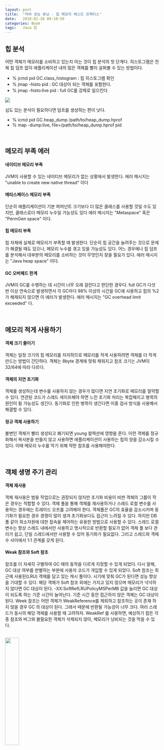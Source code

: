 ```yaml
---
layout: post
title:  "자바 성능 튜닝 - 힙 메모리 베스트 프랙티스"
date:   2018-02-28 00:10:59
categories: Book
tags:	Java 힙 
---
```


## 힙 분석
어떤 객체가 메모리를 소비하고 있는지 아는 것이 힙 분석의 첫 단계다. 
히스토그램은 전체 힙 덤프 없이 애플리케이션 내의 많은 객체를 빨리 살펴볼 수 있는 방법이다. 
- % jcmd pid GC.class_histogram : 힙 히스토그램 확인
- % jmap -histo pid : GC 대상이 되는 객체를 포함한다.
- % jmap -histo:live pid : full GC를 강제로 일으킨다

<a href="//underlinee.github.io/assets/20180301-1.png" data-lightbox="falcon9-large">
  <img src="//underlinee.github.io/assets/20180301-1.png"/>
</a>

심도 있는 분석이 필요하다면 덤프를 생성하는 편이 낫다. 
- % icmd pid GC.heap_dump /path/to/heap_dump.hprof
- % map -dump:live, file=/path/to/heap_dump.hprof pid

<br/>

## 메모리 부족 에러
#### 네이티브 메모리 부족
JVM이 사용할 수 있는 네이티브 메모리가 없는 상황에서 발생한다. 에러 메시지는 "unable to create new native thread" 이다
#### 메타스페이스 메모리 부족
단순히 애플리케이션이 기본 퍼머넌트 크기보다 더 많은 클래스를 사용할 것일 수도 있지만, 클래스로더 메모리 누수일 가능성도 있다 에러 메시지는 "Metaspace" 혹은 "PermGen space" 이다. 
#### 힙 메모리 부족
힙 자체에 실제로 메모리가 부족할 때 발생한다. 단순히 힙 공간을 늘려주는 것으로 문제가 해결될 때도 있으나, 메모리 누수를 겪고 있을 가능성도 있다. 어느 경우에나 힙 덤프를 분석해서 대부분의 메모리를 소비하는 것이 무엇인지 찾을 필요가 있다. 에러 메시지는 "Java heap space" 이다. 
#### GC 오버헤드 한계
JVM이 GC를 수행하는 데 시간이 너무 오래 걸린다고 판단한 경우다. full GC가 다섯 번 이상 연속으로 발생하면서 각 GC마다 98% 이상의 시간을 GC에 사용하고 힙의 %2가 해제되지 않으면 이 에러가 발생한다. 
에러 메시지는 "GC overhead limit exceeded" 다. 

<br/>

## 메모리 적게 사용하기
#### 객체 크기 줄이기
객체는 일정 크기의 힙 메모리를 차지하므로 메모리를 적게 사용하려면 객체를 더 작게 만드는 방법이 간단하다. 객체는 8byte 경계에 맞춰 채워지고 참조 크기는 JVM이 32/64에 따라 다르다. 

#### 객체의 지연 초기화 
객체를 생성하는데 변수를 사용하지 않는 경우가 많다면 지연 초기화로 메모리를 절약할 수 있다. 연관된 코드가 스레드 세이프해야 하면 느린 초기화 처리는 복잡해지고 병목의 원인이 될 가능성도 생긴다. 동기화로 인한 병목이 생긴다면 이중 검사 방식을 사용해서 해결할 수 있다. 

#### 정규 객체 사용하기
불변인 객체가 빨리 생성되고 폐기되면 young 컬렉션에 영향을 준다. 이런 객체를 정규화해서 복사본을 만들지 않고 사용하면 애플리케이션이 사용하는 힙의 양을 감소시킬 수 있다. 이때 메모리 누수를 막기 위해 약한 참조를 사용해야한다. 

<br/>

## 객체 생명 주기 관리
#### 객체 재사용
객체 재사용은 범용 작업으로는 권장되지 않지만 초기화 비용이 비싼 객체의 그룹이 작은 경우는 적합할 수 있다. 객체 풀을 통해 객체를 재사용하거나 스레드 로컬 변수를 사용하는 경우에는 트레이드 오프를 고려해야 한다. 
객체풀은 GC의 효율을 감소시키며 동기화가 필요한 경우 경쟁이 많이 생겨 초기화보다도 접근이 느려질 수 있다. 하지만 DB 풀 같이 희소자원에 대한 접속을 제어하는 유용한 방법으로 사용할 수 있다. 스레드 로컬 변수는 항상 스레드 내에서만 사용하고 명시적으로 반환할 필요가 없어 객체 풀 보다 관리가 쉽고, 단일 스레드에서만 사용할 수 있어 동기화가 필요없다. 그리고 스레드와 객체 수 사이에서 1:1 관계를 갖게 된다.

#### Weak 참조와 Soft 참조
참조를 더 자세히 구별하여 GC 때의 동작을 다르게 지정할 수 있게 되었다. 다시 말해, GC 대상 여부를 판별하는 부분에 사용자 코드가 개입할 수 있게 되었다. Soft 참조는 최근에 사용된(LRU) 객체를 담고 있는 캐시 풀이다. 시기에 맞춰 GC가 된다면 성능 향상을 기대할 수 있다. 해당 객체가 Soft 참조 외에는 가지고 있지 않으며 메모리가 넉넉하지 않다면 GC 대상이 된다. -XX:SoftRefLRUPolicyMSPerMB 값을 늘리면 GC 대상이 되도록 하는 기준 시간이 늘어난다. 기준 시간 동안 접근하지 않은 객체는 GC 대상이 된다. Week 참조는 어떤 객체가 WeakReference를 제외하고 참조하는 곳이 존재 하지 않을 경우 GC 의 대상이 된다. 그래서 때문에 반환될 가능성이 너무 크다. 여러 스레드가 동시의 해당 객체를 사용할 때 고려하자. WeakRef 를 사용하면, 예상하기 힘든 각종 참조와 버그와 불필요한 객체가 삭제되지 않아, 메모리가 낭비되는 것을 막을 수 있다. 

<br/>

<a href="http://www.aladin.co.kr/shop/wproduct.aspx?ItemId=79248318">
  <img class="book" style="width: 30%; height: 30%" src="http://image.aladin.co.kr/product/7924/83/cover/k542434036_1.jpg"/>
</a>